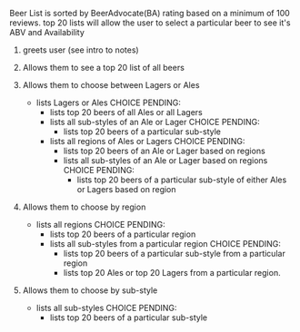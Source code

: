 Beer List is sorted by BeerAdvocate(BA) rating based on a minimum of 100 reviews.
top 20 lists will allow the user to select a particular beer to see it's ABV and Availability


1. greets user (see intro to notes)
2. Allows them to see a top 20 list of all beers
3. Allows them to choose between Lagers or Ales
   - lists Lagers or Ales
      CHOICE PENDING:
        - lists top 20 beers of all Ales or all Lagers
        - lists all sub-styles of an Ale or Lager
          CHOICE PENDING:
            - lists top 20 beers of a particular sub-style
        - lists all regions of Ales or Lagers
          CHOICE PENDING:
            - lists top 20 beers of an Ale or Lager based on regions
            - lists all sub-styles of an Ale or Lager based on regions
                CHOICE PENDING:
                - lists top 20 beers of a particular sub-style of either Ales or Lagers based on region

4. Allows them to choose by region
   - lists all regions
       CHOICE PENDING:
       - lists top 20 beers of a particular region
       - lists all sub-styles from a particular region
          CHOICE PENDING:
          - lists top 20 beers of a particular sub-style from a particular region
          - lists top 20 Ales or top 20 Lagers from a particular region.
5. Allows them to choose by sub-style
   - lists all sub-styles
     CHOICE PENDING:
     - lists top 20 beers of a particular sub-style
